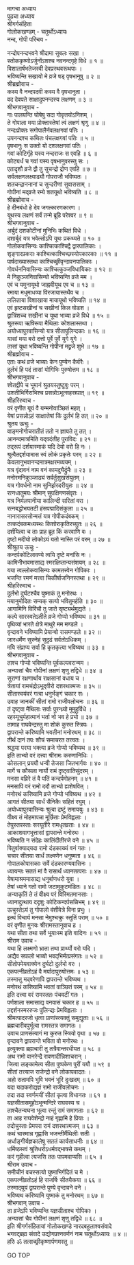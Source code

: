 मागचा अध्याय  
पुढचा अध्याय  
श्रीगर्गसंहिता  
गोलोकखण्डम् - चतुर्थोऽध्यायः  
नन्द, गोपी परिचय -  
  
नन्दोपनन्दभवने श्रीदामा सुबलः सखा ।  
स्तोककृष्णोऽर्जुनोंऽशश्च नवनन्दगृहे विधे ॥ १ ॥  
विशालार्षभतेजस्वी देवप्रस्थवरूथपाः ।  
भविष्यन्ति सखायो मे व्रजे षड् वृषभानुषु ॥ २ ॥  
श्रीब्रह्मोवाच -  
कस्य वै नन्दपदवी कस्य वै वृषभानुता ।  
वद देवपते साक्षादुपनन्दस्य लक्षणम् ॥ ३ ॥  
श्रीभगवानुवाच -  
गाः पालयन्ति घोषेषु सदा गोवृत्तयोऽनिशम् ।  
ते गोपाला मया प्रोक्तास्तेषां त्वं लक्षणं श्रृणु ॥ ४ ॥  
नन्दःप्रोक्तः सगोपालैर्नवलक्षगवां पतिः ।  
उपनन्दश्च कथितः पंचलक्षगवां पतिः ॥ ५ ॥  
वृषभानुः स उक्तो यो दशलक्षगवां पतिः ।  
गवां कोटिर्गृहे यस्य नन्दराजः स एवहि ॥ ६ ॥  
कोट्यर्धं च गवां यस्य वृषभानुवरस्तु सः ।  
एतादृशौ व्रजे द्वौ तु सुचन्द्रो द्रोण एवहि ॥ ७ ॥  
सर्वलक्षणलक्ष्याढ्यौ गोपराजौ भविष्यतः ।  
शतचन्द्राननानां च सुन्दरीणां सुवाससाम् ।  
गोपीनां मद्‌व्रजे रम्ये शतयूथो भविष्यति ॥ ८ ॥  
श्रीब्रह्मोवाच -  
हे दीनबंधो हे देव जगत्कारणकारण ।  
यूथस्य लक्षणं सर्वं तन्मे ब्रूहि परेश्वर ॥ ९ ॥  
श्रीभगवानुवाच -  
अर्बुदं दशकोटीनां मुनिभिः कथितं विधे ।  
दशार्बुदं यत्र भवेत्सोऽपि यूथः प्रकथ्यते ॥ १० ॥  
गोलोकवासिन्यः काश्चित्काश्चिद्वै द्वारपालिकाः ।  
शृङ्गारप्रकराः काश्चित्काश्चिच्छस्योपकारकाः ॥ ११ ॥  
पार्षदाख्यास्तथा काश्चिच्छ्रीवृन्दावनपालिकाः ।  
गोवर्धननिवासिन्यः काश्चित्कुञ्जविधायिकाः ॥ १२ ॥  
मे निकुञ्जनिवासिन्यो भविष्यन्ति व्रजे मम ।  
एवं च यमुनायूथो जाह्नवीयूथ एव च ॥ १३ ॥  
रमाया मधुमाधव्या विरजायास्तथैव च ।  
ललिताया विशाखाया मायायूथो भविष्यति ॥ १४ ॥  
एवं हृष्टसखीनां च सखीनां किल षोडश ।  
द्वात्रिंशच्च सखीनां च यूथा भाव्या व्रजे विधे ॥ १५ ॥  
श्रुतरूपा ऋषिरूपा मैथिलाः कोशलास्तथा ।  
अयोध्यापुरवासिन्यो यत्र सीतापुलिन्दकाः ॥ १६ ॥  
यासां मया बरो दत्तो पूर्वे पुर्वे युगे युगे ।  
तासां यूथा भविष्यन्ति गोपीनां मद्व्रजे शुभे ॥ १७ ॥  
श्रीब्रह्मोवाच -  
एताः कथं व्रजे भाव्याः केन पुण्येन कैर्वरैः ।  
दुर्लभं हि पदं तासां योगिभिः पुरुषोत्तम ॥ १८ ॥  
श्रीभगवानुवाच -  
श्वेतद्वीपे च भूमानं श्रुतयस्तुष्टुवुः परम् ।  
उशतीभिर्गिराभिश्च प्रसन्नोऽभूत्सहस्रपात् ॥ १९ ॥  
श्रीहरिरुवाच -  
वरं वृणीत यूयं वै यन्मनोवाञ्छितं महत् ।  
येषां प्रसन्नोऽहं साक्षात्तेषां किं दुर्लभं हि तत् ॥ २० ॥  
श्रुतय ऊचुः -  
वाङ्मनोगोचरातीतं ततो न ज्ञायते तु तत् ।  
आनन्दमात्रमिति यद्‌वदंतीह पुराविदः ॥ २१ ॥  
तद्‌रूपं दर्शयास्माकं यदि देयो वरो हि नः ।  
श्रुत्वैतद्दर्शयामास स्वं लोकं प्रकृतेः परम् ॥ २२ ॥  
केवलानुभवानन्दमात्रमक्षरमव्ययम् ।  
यत्र वृंदावनं नाम वनं कामदुघैर्द्रुमैः ॥ २३ ॥  
मनोरमनिकुञ्जाढ्यं सर्वर्तुसुखसंयुतम् ।  
यत्र गोवर्धनो नाम सुनिर्झरदरीयुतः ॥ २४ ॥  
रत्नधातुमयः श्रीमान् सुपक्षिगणसंवृतः ।  
यत्र निर्मलपानीया कालिन्दी सरितां वरा ।  
रत्नबद्धोभयतटी हंसपद्मादिसंकुला ॥ २५ ॥  
नानारासरसोन्मत्तं यत्र गोपीकदंबकम् ।  
तत्कदंबकमध्यस्थः किशोराकृतिरच्युतः ॥ २६ ॥  
दर्शयित्वा च ताः प्राह ब्रूत किं करवाणि वः ।  
दृष्टो मदीयो लोकोऽयं यतो नास्ति परं वरम् ॥ २७ ॥  
श्रीश्रुतय ऊचुः -  
कन्दर्पकोटिलावण्ये त्वयि दृष्टे मनांसि नः ।  
कामिनीभावमासाद्य स्मरक्षिप्तान्यसंशयम् ॥ २८ ॥  
यया त्वल्लोकवासिन्यः कामतत्त्वेन गोपिकाः ।  
भजन्ति रमणं मत्त्वा चिकीर्षाजनिनस्तथा ॥ २९ ॥  
श्रीहरिरुवाच -  
दुर्लभो दुर्घटश्चैव युष्माकं तु मनोरथः ।  
मयानुमोदितः सम्यक् सत्यो भवितुमर्हति ॥ ३० ॥  
आगामिनि विरिंचौ तु जाते सृष्ट्यर्थमुद्यते ।  
कल्पे सारस्वतेऽतीते व्रजे गोप्यो भविष्यथ ॥ ३१ ॥  
पृथिव्यां भारते क्षेत्रे माथुरे मम मण्डले ।  
वृन्दावने भविष्यामि प्रेयान्वो रासमण्डले ॥ ३२ ॥  
जारधर्मेण सुस्नेहं सुदृढं सर्वतोऽधिकम् ।  
मयि संप्राप्य सर्वा हि कृतकृत्या भविष्यथ ॥ ३३ ॥  
श्रीभगवानुवाच -  
ताश्च गोप्यो भविष्यन्ति पूर्वकल्पवरान्मम ।  
अन्यासां चैव गोपीनां लक्षणं शृणु तद्विधे ॥ ३४ ॥  
सुराणां रक्षणार्थाय राक्षसानां वधाय च ।  
त्रेतायां रामचंद्रोऽभूद्‌वीरो दशरथात्मजः ॥ ३५ ॥  
सीतास्वयंवरं गत्वा धनुर्भङ्गं चकार सः ।  
उवाह जानकीं सीतां रामो राजीवलोचनः ॥ ३६ ॥  
तं दृष्ट्वा मैथिलाः सर्वाः पुरन्ध्र्यो मुमुहुर्विधे ।  
रहस्यूचुर्महात्मानं भर्ता नो भव हे प्रभो ॥ ३७ ॥  
तामाह राघवेन्द्रस्तु मा शोकं कुरुत स्त्रियः ।  
द्वापरान्ते करिष्यामि भवतीनां मनोरथम् ॥ ३८ ॥  
तीर्थं दानं तपः शौचं समाचरत तत्त्वतः ।  
श्रद्धया परया भक्त्या व्रजे गोप्यो भविष्यथ ॥ ३९ ॥  
इति ताभ्यो वरं दत्त्वा श्रीरामः करुणानिधिः ।  
कोसलान् प्रययौ धन्वी तेजसा जितभार्गवः ॥ ४० ॥  
मार्गे च कौसला नार्यो रामं दृष्ट्वातिसुंदरम् ।  
मनसा वव्रिरे तं वै पतिं कन्दर्पमोहनम् ॥ ४१ ॥  
मनसापि वरं रामो ददौ ताभ्यो ह्यशेषवित् ।  
मनोरथं करिष्यामि व्रजे गोप्यो भविष्यथ ॥ ४२ ॥  
आगतं सीतया सार्धं सैनिकैः सहितं रघुम् ।  
अयोध्यापुरवासिन्यः श्रुत्वा द्रष्टुं समाययुः ॥ ४३ ॥  
वीक्ष्य तं मोहमापन्ना मूर्छिताः प्रेमविह्वलाः ।  
तेपुस्तपस्ताः सरयूतीरे रामधृतव्रताः ॥ ४४ ॥  
आकाशवागभूत्तासां द्वापरान्ते मनोरथः ।  
भविष्यति न संदेहः कालिंदीतीरजे वने ॥ ४५ ॥  
पितुर्वाक्याद्‌यदा रामो दंडकाख्यं वनं गतः ।  
चचार सीतया सार्धं लक्ष्मणेन धनुष्मता ॥ ४६ ॥  
गोपालकोपासकाः सर्वे दंडकारण्यवासिनः ।  
ध्यायन्तः सततं मां वै रासार्थं ध्यानतत्पराः ॥ ४७ ॥  
येषामाश्रममासाद्य धनुर्बाणधरो युवा ।  
तेषां ध्याने गतो रामो जटामुकुटमंडितः ॥ ४८ ॥  
अन्याकृतिं ते तं वीक्ष्य परं विस्मितमानसाः ।  
ध्यानादुत्थाय ददृशुः कोटिकन्दर्पसन्निभम् ॥ ४९ ॥  
ऊचुस्तेऽयं तु गोपालो वंशीवेत्रे विना प्रभुः ।  
इत्थं विचार्य मनसा नेमुश्चक्रुः स्तुतिं पराम् ॥ ५० ॥  
वरं वृणीत मुनयः श्रीरामस्तानुवाच ह ।  
यथा सीता तथा सर्वे भूयाःस्म इति वादिनः ॥ ५१ ॥  
श्रीराम उवाच -  
यथा हि लक्ष्मणो भ्राता तथा प्रार्थ्यो वरो यदि ।  
अद्यैव सफलो भाव्यो भवद्‌भिर्मत्प्रसंगतः ॥ ५२ ॥  
सीतोपमेयवाक्येन दुर्घटो दुर्लभो वरः ।  
एकपत्नीव्रतोऽहं वै मर्यादापुरुषोत्तमः ॥ ५३ ॥  
तस्मात्तु मद्‌वरेणापि द्वापरान्ते भविष्यथ ।  
मनोरथं करिष्यामि भवतां वाञ्छितं परम् ॥ ५४ ॥  
इति दत्त्वा वरं रामस्ततः पंचवटीं गतः ।  
पर्णशाला समासाद्य वनवासं चकार ह ॥ ५५ ॥  
तद्दर्शनस्मररुजः पुलिन्द्यः प्रेमविह्वलाः ।  
श्रीमत्पादरजो धृत्वा प्राणांस्त्यक्तुं समुद्युताः ॥ ५६ ॥  
ब्रह्मचारीवपुर्भूत्वा रामस्तत्र समागतः ।  
उवाच प्राणसंत्यागं मा कुरुत स्त्रियो वृथा ॥ ५७ ॥  
वृन्दावने द्वापरान्ते भविता वो मनोरथः ।  
इत्युक्त्वा ब्रह्मचारी तु तत्रैवान्तरधीयत ॥ ५८ ॥  
अथ रामो वानरेन्द्रै रावणादीन्निशाचरान् ।  
जित्वा लङ्कामेत्य सीता पुष्पकेण पुरीं ययौ ॥ ५९ ॥  
सीतां तत्त्याज राजेन्द्रो वने लोकापवादतः ।  
अहो सतामपि भुवि भवनं भूरि दुःखदम् ॥ ६० ॥  
यदा यदाकरोद्यज्ञं रामो राजीवलोचनः ।  
तदा तदा स्वर्णमयीं सीतां कृत्वा विधानतः ॥ ६१ ॥  
यज्ञसीतासमूहोऽभून्मन्दिरे राघवस्य च ।  
ताश्चैतन्यघना भूत्वा रन्तुं रामं समागताः ॥ ६२ ॥  
ता आह राघवेशेन्द्रो नाहं गृह्णामि हे प्रियाः ।  
तदोचुस्ताः प्रेमपरा रामं दशरथात्मजम् ॥ ६३ ॥  
कथं चास्मान्न गृह्णासि भजन्तीर्मैथिलीः सतीः ।  
अर्धाङ्गीर्यज्ञकालेषु सततं कार्यसाधनीः ॥ ६४ ॥  
धर्मिष्ठस्त्वं श्रुतिधरोऽधर्मवद्‌भाषसे कथम् ।  
करं गृहीत्वा त्यजसि ततः पापमवाप्यसि ॥ ६५ ॥  
श्रीराम उवाच -  
समीचीनं वचस्सत्यो युष्माभिर्गदितं च मे ।  
एकपत्नीव्रतोऽहं हि राजर्षिः सीतयैकया ॥ ६६ ॥  
तस्माद्‌यूयं द्वापरान्ते पुण्ये वृन्दावने वने ।  
भविष्यथ करिष्यामि युष्माकं तु मनोरथम् ॥ ६७ ॥  
श्रीभगवान् उवाच -  
ता व्रजेऽपि भविष्यन्ति यज्ञसीताश्च गोपिकाः ।  
अन्यासां चैव गोपीनां लक्षणं शृणु तद्विधे ॥ ६८ ॥  
इति श्रीगर्गसंहितायां गोलोकखण्डे नारदबहुलाश्वसंवादे  
भगवद्‌ब्रह्म संवादे उद्योगप्रश्नवर्णनं नाम चतुर्थोऽध्यायः ॥ ४ ॥  
हरिः ॐ तत्सच्छ्रीकृष्णार्पणमस्तु ॥  
  
GO TOP
